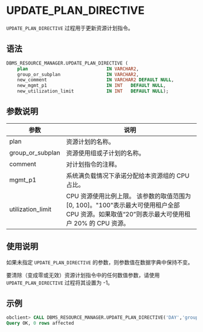 # UPDATE_PLAN_DIRECTIVE 

`UPDATE_PLAN_DIRECTIVE` 过程用于更新资源计划指令。


## 语法 

```sql
DBMS_RESOURCE_MANAGER.UPDATE_PLAN_DIRECTIVE (
    plan                             IN VARCHAR2, 
    group_or_subplan                 IN VARCHAR2, 
    new_comment                      IN VARCHAR2 DEFAULT NULL, 
    new_mgmt_p1                      IN INT   DEFAULT NULL,
    new_utilization_limit            IN INT   DEFAULT NULL);
```

## 参数说明 

|        参数        |           说明         |
|-------------------|-------------------------|
| plan              | 资源计划的名称。  |
| group_or_subplan  | 资源使用组或子计划的名称。  |
| comment           | 对计划指令的注释。  |
| mgmt_p1           | 系统满负载情况下承诺分配给本资源组的 CPU 占比。 |
| utilization_limit | CPU 资源使用比例上限。 该参数的取值范围为 \[0, 100\]。"100"表示最大可使用租户全部 CPU 资源。如果取值“20”则表示最大可使用租户 20% 的 CPU 资源。 |



## 使用说明 

如果未指定 `UPDATE_PLAN_DIRECTIVE` 的参数，则参数值在数据字典中保持不变。

要清除（变成零或无效）资源计划指令中的任何数值参数，请使用 `UPDATE_PLAN_DIRECTIVE` 过程将其设置为 -1。

## 示例 

```sql
obclient> CALL DBMS_RESOURCE_MANAGER.UPDATE_PLAN_DIRECTIVE('DAY','group1','中间级别组');
Query OK, 0 rows affected
```